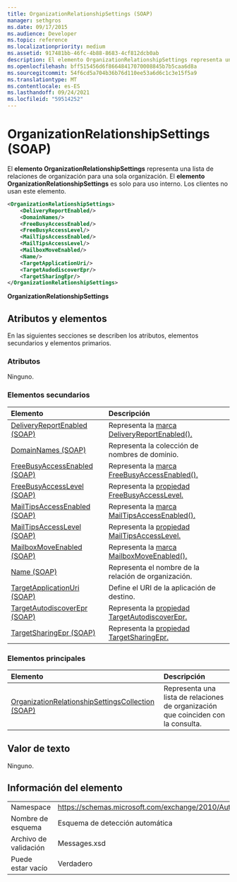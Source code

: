 ```yaml
---
title: OrganizationRelationshipSettings (SOAP)
manager: sethgros
ms.date: 09/17/2015
ms.audience: Developer
ms.topic: reference
ms.localizationpriority: medium
ms.assetid: 917481bb-46fc-4b88-8683-4cf812dcb0ab
description: El elemento OrganizationRelationshipSettings representa una lista de relaciones de organización para una sola organización. El elemento OrganizationRelationshipSettings es solo para uso interno. Los clientes no usan este elemento.
ms.openlocfilehash: bff515456d6f86648417070008845b7b5caa6d8a
ms.sourcegitcommit: 54f6cd5a704b36b76d110ee53a6d6c1c3e15f5a9
ms.translationtype: MT
ms.contentlocale: es-ES
ms.lasthandoff: 09/24/2021
ms.locfileid: "59514252"
---
```

# <a name="organizationrelationshipsettings-soap"></a>OrganizationRelationshipSettings (SOAP)

El **elemento OrganizationRelationshipSettings** representa una lista de relaciones de organización para una sola organización. El **elemento OrganizationRelationshipSettings** es solo para uso interno. Los clientes no usan este elemento. 
  
```XML
<OrganizationRelationshipSettings>
    <DeliveryReportEnabled/>
    <DomainNames/>
    <FreeBusyAccessEnabled/>
    <FreeBusyAccessLevel/>
    <MailTipsAccessEnabled/>
    <MailTipsAccessLevel/>
    <MailboxMoveEnabled/>
    <Name/>
    <TargetApplicationUri/>
    <TargetAudodiscoverEpr/>
    <TargetSharingEpr/>
</OrganizationRelationshipSettings>
```

 **OrganizationRelationshipSettings**
## <a name="attributes-and-elements"></a>Atributos y elementos

En las siguientes secciones se describen los atributos, elementos secundarios y elementos primarios.
  
### <a name="attributes"></a>Atributos

Ninguno.
  
### <a name="child-elements"></a>Elementos secundarios

|**Elemento**|**Descripción**|
|:-----|:-----|
|[DeliveryReportEnabled (SOAP)](deliveryreportenabled-soap.md) <br/> |Representa la [marca DeliveryReportEnabled().](https://msdn.microsoft.com/library/Microsoft.Exchange.SoapWebClient.AutoDiscover.OrganizationRelationshipSettings.DeliveryReportEnabled.aspx)  <br/> |
|[DomainNames (SOAP)](domainnames-soap.md) <br/> |Representa la colección de nombres de dominio.  <br/> |
|[FreeBusyAccessEnabled (SOAP)](freebusyaccessenabled-soap.md) <br/> |Representa la [marca FreeBusyAccessEnabled().](https://msdn.microsoft.com/library/Microsoft.Exchange.SoapWebClient.AutoDiscover.OrganizationRelationshipSettings.FreeBusyAccessEnabled.aspx)  <br/> |
|[FreeBusyAccessLevel (SOAP)](freebusyaccesslevel-soap.md) <br/> |Representa la [propiedad FreeBusyAccessLevel.](https://msdn.microsoft.com/library/Microsoft.Exchange.Data.Directory.SystemConfiguration.OrganizationRelationship.FreeBusyAccessLevel.aspx)  <br/> |
|[MailTipsAccessEnabled (SOAP)](mailtipsaccessenabled-soap.md) <br/> |Representa la [marca MailTipsAccessEnabled().](https://msdn.microsoft.com/library/Microsoft.Exchange.SoapWebClient.AutoDiscover.OrganizationRelationshipSettings.MailTipsAccessEnabled.aspx)  <br/> |
|[MailTipsAccessLevel (SOAP)](mailtipsaccesslevel-soap.md) <br/> |Representa la [propiedad MailTipsAccessLevel.](https://msdn.microsoft.com/library/Microsoft.Exchange.Data.Directory.SystemConfiguration.OrganizationRelationship.MailTipsAccessLevel.aspx)  <br/> |
|[MailboxMoveEnabled (SOAP)](mailboxmoveenabled-soap.md) <br/> |Representa la [marca MailboxMoveEnabled().](https://msdn.microsoft.com/library/Microsoft.Exchange.SoapWebClient.AutoDiscover.OrganizationRelationshipSettings.MailboxMoveEnabled.aspx)  <br/> |
|[Name (SOAP)](name-soap.md) <br/> |Representa el nombre de la relación de organización.  <br/> |
|[TargetApplicationUri (SOAP)](targetapplicationuri-soap.md) <br/> |Define el URI de la aplicación de destino.  <br/> |
|[TargetAutodiscoverEpr (SOAP)](targetautodiscoverepr-soap.md) <br/> |Representa la [propiedad TargetAutodiscoverEpr.](https://msdn.microsoft.com/library/Microsoft.Exchange.Data.Directory.SystemConfiguration.OrganizationRelationship.TargetAutodiscoverEpr.aspx)  <br/> |
|[TargetSharingEpr (SOAP)](targetsharingepr-soap.md) <br/> |Representa la [propiedad TargetSharingEpr.](https://msdn.microsoft.com/library/Microsoft.Exchange.Data.Directory.SystemConfiguration.OrganizationRelationship.TargetSharingEpr.aspx)  <br/> |
   
### <a name="parent-elements"></a>Elementos principales

|**Elemento**|**Descripción**|
|:-----|:-----|
|[OrganizationRelationshipSettingsCollection (SOAP)](organizationrelationshipsettingscollection-soap.md) <br/> |Representa una lista de relaciones de organización que coinciden con la consulta.  <br/> |
   
## <a name="text-value"></a>Valor de texto

Ninguno.
  
## <a name="element-information"></a>Información del elemento

|||
|:-----|:-----|
|Namespace  <br/> |https://schemas.microsoft.com/exchange/2010/Autodiscover  <br/> |
|Nombre de esquema  <br/> |Esquema de detección automática  <br/> |
|Archivo de validación  <br/> |Messages.xsd  <br/> |
|Puede estar vacío  <br/> |Verdadero  <br/> |
   

